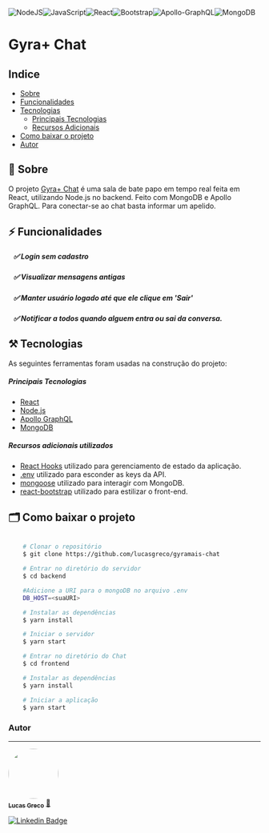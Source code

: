 <img alt="NodeJS" src="https://img.shields.io/badge/node.js%20-%2343853D.svg?&style=for-the-badge&logo=node.js&logoColor=white"/><img alt="JavaScript" src="https://img.shields.io/badge/javascript%20-%23323330.svg?&style=for-the-badge&logo=javascript&logoColor=%23F7DF1E"/><img alt="React" src="https://img.shields.io/badge/react%20-%2320232a.svg?&style=for-the-badge&logo=react&logoColor=%2361DAFB"/><img alt="Bootstrap" src="https://img.shields.io/badge/bootstrap%20-%23563D7C.svg?&style=for-the-badge&logo=bootstrap&logoColor=white"/><img alt="Apollo-GraphQL" src="https://img.shields.io/badge/-Apollo%20GraphQL-311C87?style=for-the-badge&logo=apollo-graphql"/><img alt="MongoDB" src ="https://img.shields.io/badge/MongoDB-%234ea94b.svg?&style=for-the-badge&logo=mongodb&logoColor=white"/>
# Gyra+ Chat

## Indice

- [Sobre](#-sobre)
- [Funcionalidades](#-funcionalidades)
- [Tecnologias](#-tecnologias)
    - [Principais Tecnologias](#-principais-tecnologias)
    - [Recursos Adicionais](#-recursos-adicionais-utilizados)
- [Como baixar o projeto](#-como-baixar-o-projeto)
- [Autor](#-autor)


## 🔖 Sobre
O projeto <a href="https://andersonrrocha.github.io/react-comics/">Gyra+ Chat</a> é uma sala de bate papo em tempo real feita em React, utilizando Node.js no backend. Feito com MongoDB e Apollo GraphQL. Para conectar-se ao chat basta informar um apelido.


## ⚡ Funcionalidades

##### &nbsp;&nbsp;&nbsp;✅ Login sem cadastro
##### &nbsp;&nbsp;&nbsp;✅ Visualizar mensagens antigas
##### &nbsp;&nbsp;&nbsp;✅ Manter usuário logado até que ele clique em 'Sair'
##### &nbsp;&nbsp;&nbsp;✅ Notificar a todos quando alguem entra ou sai da conversa.
## ⚒️  Tecnologias

As seguintes ferramentas foram usadas na construção do projeto:

##### Principais Tecnologias
- [React](https://pt-br.reactjs.org/)
- [Node.js](https://nodejs.org/en/) 
- [Apollo GraphQL](https://www.apollographql.com/) 
- [MongoDB](https://www.mongodb.com/) 


##### Recursos adicionais utilizados
- [React Hooks](https://pt-br.reactjs.org/docs/hooks-intro.html) utilizado para gerenciamento de estado da aplicação.
- [.env](https://www.npmjs.com/package/dotenv) utilizado para esconder as keys da API.
- [mongoose](https://mongoosejs.com/) utilizado para interagir com MongoDB.
- [react-bootstrap](https://github.com/chenqingspring/react-lottie) utilizado para estilizar o front-end.
## 🗂 Como baixar o projeto

```bash

    # Clonar o repositório
    $ git clone https://github.com/lucasgreco/gyramais-chat

    # Entrar no diretório do servidor
    $ cd backend

    #Adicione a URI para o mongoDB no arquivo .env
    DB_HOST=<suaURI>

    # Instalar as dependências
    $ yarn install

    # Iniciar o servidor
    $ yarn start

    # Entrar no diretório do Chat
    $ cd frontend

    # Instalar as dependências
    $ yarn install

    # Iniciar a aplicação
    $ yarn start
```




### Autor
---

<a href="https://github.com/lucasgreco">
 <img style="border-radius: 50%;" src="https://avatars.githubusercontent.com/u/50213462?s=400&u=9a9890c5a5238d6ddc9d8bb0eed4fc4a2460d54c&v=4" width="100px;" alt=""/>
 <br />
 <sub><b>Lucas Greco</b></sub></a> <a href="https://github.com/lucasgreco" title="Github">🚀</a>



[![Linkedin Badge](https://img.shields.io/badge/-Lucas-blue?style=flat-square&logo=Linkedin&logoColor=white&link=https://www.linkedin.com/in/lucas-greco1/)](https://www.linkedin.com/in/lucas-greco1/) 
